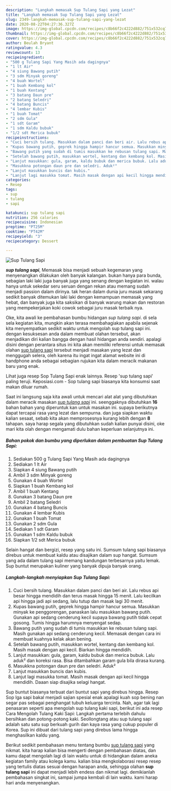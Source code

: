 ```yaml
---
description: "Langkah memasak Sup Tulang Sapi yang Lezat"
title: "Langkah memasak Sup Tulang Sapi yang Lezat"
slug: 2349-langkah-memasak-sup-tulang-sapi-yang-lezat
date: 2020-08-22T04:27:36.327Z
image: https://img-global.cpcdn.com/recipes/c8b66f2c4222d882/751x532cq70/sup-tulang-sapi-foto-resep-utama.jpg
thumbnail: https://img-global.cpcdn.com/recipes/c8b66f2c4222d882/751x532cq70/sup-tulang-sapi-foto-resep-utama.jpg
cover: https://img-global.cpcdn.com/recipes/c8b66f2c4222d882/751x532cq70/sup-tulang-sapi-foto-resep-utama.jpg
author: Beulah Bryant
ratingvalue: 4.3
reviewcount: 13
recipeingredient:
- "500 g Tulang Sapi Yang Masih ada dagingnya"
- "1 lt Air"
- "4 siung Bawang putih"
- "3 sdm Minyak goreng"
- "4 buah Wortel"
- "1 buah Kembang kol"
- "1 buah Kentang"
- "3 batang Daun pre"
- "2 batang Seledri"
- "4 batang Buncis"
- "4 lembar Kubis"
- "1 buah Tomat"
- "2 sdm Gula"
- "1 sdt Garam"
- "1 sdm Kaldu bubuk"
- "1/2 sdt Merica bubuk"
recipeinstructions:
- "Cuci bersih tulang. Masukkan dalam panci dan beri air. Lalu rebus api besar hingga mendidih dan terus masak hingga 15 menit. Lalu kecilkan api hingga jadi api sedang, lalu tutup dan masak lagi 30 menit."
- "Kupas bawang putih, geprek hingga hampir hancur semua. Masukkan minyak ke penggorengan, panaskan lalu masukkan bawang putih. Gunakan api sedang cenderung kecil supaya bawang putih tidak cepat gosong. Tumis hingga harumnya menyengat sedap."
- "Bawang putih yang sudah di tumis masukkan ke rebusan tulang sapi. Masih gunakan api sedang cenderung kecil. Memasak dengan cara ini membuat kuahnya kelak akan bening."
- "Setelah bawang putih, masukkan wortel, kentang dan kembang kol. Masih masak dengan api kecil. Biarkan hingga mendidih."
- "Lanjut masukkan: gula, garam, kaldu bubuk dan merica bubuk. Lalu aduk² dan koreksi rasa. Bisa ditambahkan garam gula bila dirasa kurang."
- "Masukkna potongan daun pre dan seledri. Aduk²"
- "Lanjut masukkan buncis dan kubis."
- "Lanjut lagi masukka tomat. Masih masak dengan api kecil hingga mendidih. Daaan siap disajika selagi hangat."
categories:
- Resep
tags:
- sup
- tulang
- sapi

katakunci: sup tulang sapi 
nutrition: 256 calories
recipecuisine: Indonesian
preptime: "PT25M"
cooktime: "PT42M"
recipeyield: "3"
recipecategory: Dessert

---
```



![Sup Tulang Sapi](https://img-global.cpcdn.com/recipes/c8b66f2c4222d882/751x532cq70/sup-tulang-sapi-foto-resep-utama.jpg)

<b><i>sup tulang sapi</i></b>, Memasak bisa menjadi sebuah kegemaran yang menyenangkan dilakukan oleh banyak kalangan. bukan hanya para bunda, sebagian laki laki juga banyak juga yang senang dengan kegiatan ini. walau hanya untuk sekedar seru seruan dengan rekan atau memang sudah menjadi passion dalam dirinya. tak heran dalam dunia juru masak sekarang sedikit banyak ditemukan laki laki dengan kemampuan memasak yang hebat, dan banyak juga kita saksikan di banyak warung makan dan restoran yang mempekerjakan koki cowok sebagai juru masak terbaik nya.

Oke, kita awali ke pembahasan bumbu hidangan <i>sup tulang sapi</i>. di sela sela kegiatan kita, mungkin akan terasa membahagiakan apabila sejenak kita menyempatkan sedikit waktu untuk mengolah sup tulang sapi ini. dengan kesuksesan anda dalam membuat olahan tersebut, akan menjadikan diri kalian bangga dengan hasil hidangan anda sendiri. apalagi disini dengan perantara situs ini kita akan memiliki referensi untuk memasak olahan <u>sup tulang sapi</u> tersebut menjadi masakan yang lezat dan menggugah selera, oleh karena itu ingat ingat alamat website ini di handphone anda sebagai sebagian rujukan kita dalam meracik makanan baru yang enak.

Lihat juga resep Sop Tulang Sapi enak lainnya. Resep &#39;sup tulang sapi&#39; paling teruji. Keposiasi.com - Sop tulang sapi biasanya kita konsumsi saat makan diluar rumah.


Saat ini langsung saja kita awali untuk mencari alat alat yang dibutuhkan dalam meracik masakan <u><i>sup tulang sapi</i></u> ini. seenggaknya dibutuhkan <b>16</b> bahan bahan yang diperuntuk kan untuk masakan ini. supaya berikutnya dapat tercapai rasa yang lezat dan sempurna. dan juga siapkan waktu kalian sesaat, sebab kita akan memprosesnya kurang lebih dengan <b>8</b> tahapan. saya harap segala yang dibutuhkan sudah kalian punyai disini, oke mari kita olah dengan mengamati dulu bahan keperluan selanjutnya ini.

<!--inarticleads1-->

##### Bahan pokok dan bumbu yang diperlukan dalam pembuatan Sup Tulang Sapi:

1. Sediakan 500 g Tulang Sapi Yang Masih ada dagingnya
1. Sediakan 1 lt Air
1. Siapkan 4 siung Bawang putih
1. Ambil 3 sdm Minyak goreng
1. Gunakan 4 buah Wortel
1. Siapkan 1 buah Kembang kol
1. Ambil 1 buah Kentang
1. Gunakan 3 batang Daun pre
1. Ambil 2 batang Seledri
1. Gunakan 4 batang Buncis
1. Gunakan 4 lembar Kubis
1. Gunakan 1 buah Tomat
1. Gunakan 2 sdm Gula
1. Sediakan 1 sdt Garam
1. Gunakan 1 sdm Kaldu bubuk
1. Siapkan 1/2 sdt Merica bubuk


Selain hangat dan bergizi, resep yang satu ini. Sumsum tulang sapi biasanya direbus untuk membuat kaldu atau disajikan dalam sup hangat. Sumsum yang ada dalam tulang sapi memang kandungan terbesarnya yaitu lemak. Sup buntut merupakan kuliner yang banyak dipuja banyak orang. 

<!--inarticleads2-->

##### Langkah-langkah menyiapkan Sup Tulang Sapi:

1. Cuci bersih tulang. Masukkan dalam panci dan beri air. Lalu rebus api besar hingga mendidih dan terus masak hingga 15 menit. Lalu kecilkan api hingga jadi api sedang, lalu tutup dan masak lagi 30 menit.
1. Kupas bawang putih, geprek hingga hampir hancur semua. Masukkan minyak ke penggorengan, panaskan lalu masukkan bawang putih. Gunakan api sedang cenderung kecil supaya bawang putih tidak cepat gosong. Tumis hingga harumnya menyengat sedap.
1. Bawang putih yang sudah di tumis masukkan ke rebusan tulang sapi. Masih gunakan api sedang cenderung kecil. Memasak dengan cara ini membuat kuahnya kelak akan bening.
1. Setelah bawang putih, masukkan wortel, kentang dan kembang kol. Masih masak dengan api kecil. Biarkan hingga mendidih.
1. Lanjut masukkan: gula, garam, kaldu bubuk dan merica bubuk. Lalu aduk² dan koreksi rasa. Bisa ditambahkan garam gula bila dirasa kurang.
1. Masukkna potongan daun pre dan seledri. Aduk²
1. Lanjut masukkan buncis dan kubis.
1. Lanjut lagi masukka tomat. Masih masak dengan api kecil hingga mendidih. Daaan siap disajika selagi hangat.


Sup buntut biasanya terbuat dari buntut sapi yang direbus hingga. Resep Sop Iga sapi bakal menjadi sajian spesial enak apalagi kuah sop bening nan segar pas sebagai penghangat tubuh keluarga tercinta. Nah, agar tak lagi penasaran seperti apa mengolah sup tulang kaki sapi, berikut ini ada resep Cara Mengolah Tulang Kaki Sapi: Langkah pertama terlebih dahulu bersihkan dan potong-potong kaki. Seollongtang atau sup tulang sapi adalah satu satu sup berkuah gurih dan kaya rasa yang cukup populer di Korea. Sup ini dibuat dari tulang sapi yang direbus lama hingga menghasilkan kaldu yang. 

Berikut sedikit pembahasan menu tentang bumbu <u>sup tulang sapi</u> yang nikmat. kita harap kalian bisa mengerti dengan pembahasan diatas, dan kamu dapat mengolah lagi di lain waktu untuk di hidangkan dalam aneka kegiatan family atau kolega kamu. kalian bisa mengkolaborasi resep resep yang tertulis diatas sesuai dengan harapan anda, sehingga olahan <b>sup tulang sapi</b> ini dapat menjadi lebih endess dan nikmat lagi. demikianlah pembahasan singkat ini, sampai jumpa kembali di lain waktu. kami harap hari anda menyenangkan.
